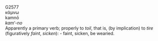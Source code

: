 <body>
  <p>G2577<br>  κάμνω  <br> kamnō  <br><i>kam‘-no </i><br>Apparently a primary verb; properly to <i>toil</i>, that is, (by implication) to <i>tire</i> (figuratively <i>faint</i>, <i>sicken</i>): - faint, sicken, be wearied.<br></p>
 </body>